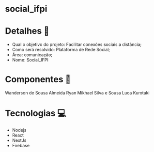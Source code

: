 # social_ifpi

# Detalhes :page_facing_up:
- Qual o objetivo do projeto: Facilitar conexões sociais a distância;
- Como será resolvido: Plataforma de Rede Social;
- Área: comunicação;
- Nome: Social_IFPI


# Componentes :busts_in_silhouette:
Wanderson de Sousa Almeida
Ryan Mikhael Silva e Sousa
Luca Kurotaki

# Tecnologias :computer:	
- Nodejs
- React
- NextJs
- Firebase

